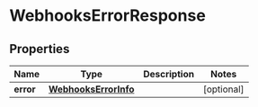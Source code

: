 

# WebhooksErrorResponse


## Properties

| Name | Type | Description | Notes |
|------------ | ------------- | ------------- | -------------|
|**error** | [**WebhooksErrorInfo**](WebhooksErrorInfo.md) |  |  [optional] |




